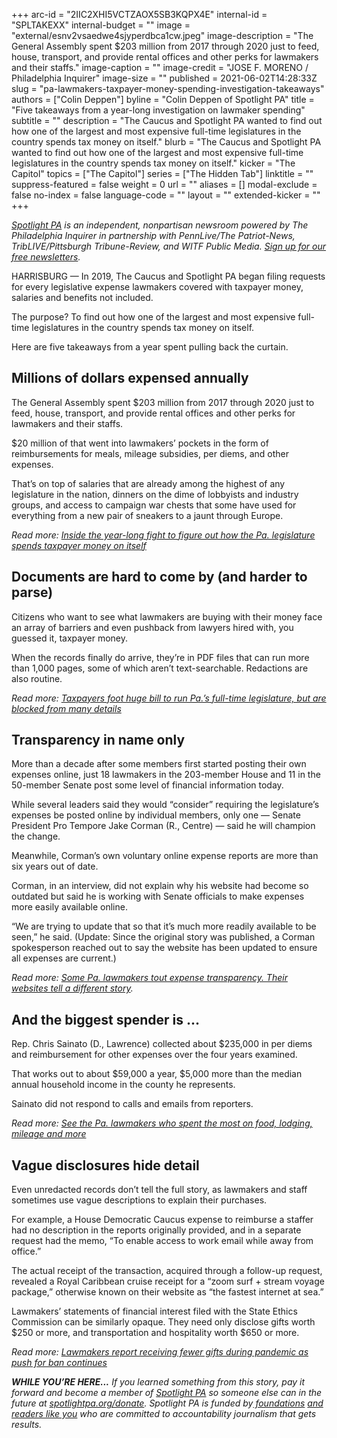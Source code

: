 +++
arc-id = "2IIC2XHI5VCTZAOX5SB3KQPX4E"
internal-id = "SPLTAKEXX"
internal-budget = ""
image = "external/esnv2vsaedwe4sjyperdbca1cw.jpeg"
image-description = "The General Assembly spent $203 million from 2017 through 2020 just to feed, house, transport, and provide rental offices and other perks for lawmakers and their staffs."
image-caption = ""
image-credit = "JOSE F. MORENO / Philadelphia Inquirer"
image-size = ""
published = 2021-06-02T14:28:33Z
slug = "pa-lawmakers-taxpayer-money-spending-investigation-takeaways"
authors = ["Colin Deppen"]
byline = "Colin Deppen of Spotlight PA"
title = "Five takeaways from a year-long investigation on lawmaker spending"
subtitle = ""
description = "The Caucus and Spotlight PA wanted to find out how one of the largest and most expensive full-time legislatures in the country spends tax money on itself."
blurb = "The Caucus and Spotlight PA wanted to find out how one of the largest and most expensive full-time legislatures in the country spends tax money on itself."
kicker = "The Capitol"
topics = ["The Capitol"]
series = ["The Hidden Tab"]
linktitle = ""
suppress-featured = false
weight = 0
url = ""
aliases = []
modal-exclude = false
no-index = false
language-code = ""
layout = ""
extended-kicker = ""
+++

<a href="https://www.spotlightpa.org/"><i>Spotlight PA</i></a><i> is an independent, nonpartisan newsroom powered by The Philadelphia Inquirer in partnership with PennLive/The Patriot-News, TribLIVE/Pittsburgh Tribune-Review, and WITF Public Media. </i><a href="https://www.spotlightpa.org/newsletters"><i>Sign up for our free newsletters</i></a><i>.</i>

HARRISBURG — In 2019, The Caucus and Spotlight PA began filing requests for every legislative expense lawmakers covered with taxpayer money, salaries and benefits not included.

The purpose? To find out how one of the largest and most expensive full-time legislatures in the country spends tax money on itself.

Here are five takeaways from a year spent pulling back the curtain.

## Millions of dollars expensed annually

The General Assembly spent $203 million from 2017 through 2020 just to feed, house, transport, and provide rental offices and other perks for lawmakers and their staffs.

$20 million of that went into lawmakers’ pockets in the form of reimbursements for meals, mileage subsidies, per diems, and other expenses.

That’s on top of salaries that are already among the highest of any legislature in the nation, dinners on the dime of lobbyists and industry groups, and access to campaign war chests that some have used for everything from a new pair of sneakers to a jaunt through Europe.

<i>Read more: </i><a href="https://www.spotlightpa.org/news/2021/05/pa-legislative-expenses-investigation-how-we-did-it-spotlightpa-thecaucus/"><i>Inside the year-long fight to figure out how the Pa. legislature spends taxpayer money on itself</i></a>

## Documents are hard to come by (and harder to parse)

Citizens who want to see what lawmakers are buying with their money face an array of barriers and even pushback from lawyers hired with, you guessed it, taxpayer money.

When the records finally do arrive, they’re in PDF files that can run more than 1,000 pages, some of which aren’t text-searchable. Redactions are also routine.

<i>Read more: </i><a href="https://www.spotlightpa.org/news/2021/05/pa-legislature-expense-accounts-hidden-legislative-privilege/"><i>Taxpayers foot huge bill to run Pa.’s full-time legislature, but are blocked from many details</i></a>

## Transparency in name only

More than a decade after some members first started posting their own expenses online, just 18 lawmakers in the 203-member House and 11 in the 50-member Senate post some level of financial information today.

While several leaders said they would “consider” requiring the legislature’s expenses be posted online by individual members, only one — Senate President Pro Tempore Jake Corman (R., Centre) — said he will champion the change.

Meanwhile, Corman’s own voluntary online expense reports are more than six years out of date.

Corman, in an interview, did not explain why his website had become so outdated but said he is working with Senate officials to make expenses more easily available online.

“We are trying to update that so that it’s much more readily available to be seen,” he said. (Update: Since the original story was published, a Corman spokesperson reached out to say the website has been updated to ensure all expenses are current.)

<i>Read more: </i><a href="https://www.spotlightpa.org/news/2021/05/pa-lawmaker-expenses-transparency-websites/"><i>Some Pa. lawmakers tout expense transparency. Their websites tell a different story</i></a><i>.</i>

## And the biggest spender is ...

Rep. Chris Sainato (D., Lawrence) collected about $235,000 in per diems and reimbursement for other expenses over the four years examined.

That works out to about $59,000 a year, $5,000 more than the median annual household income in the county he represents.

Sainato did not respond to calls and emails from reporters.

<i>Read more: </i><a href="https://www.spotlightpa.org/news/2021/05/pa-lawmakers-legislature-expenses-search-biggest-spenders-hidden-tab/"><i>See the Pa. lawmakers who spent the most on food, lodging, mileage and more</i></a>

## Vague disclosures hide detail

Even unredacted records don’t tell the full story, as lawmakers and staff sometimes use vague descriptions to explain their purchases.

For example, a House Democratic Caucus expense to reimburse a staffer had no description in the reports originally provided, and in a separate request had the memo, “To enable access to work email while away from office.”

The actual receipt of the transaction, acquired through a follow-up request, revealed a Royal Caribbean cruise receipt for a “zoom surf + stream voyage package,” otherwise known on their website as “the fastest internet at sea.”

Lawmakers’ statements of financial interest filed with the State Ethics Commission can be similarly opaque. They need only disclose gifts worth $250 or more, and transportation and hospitality worth $650 or more.

<i>Read more: </i><a href="https://www.spotlightpa.org/news/2021/05/pa-legislature-lawmakers-gifts-disclosure-ban/"><i>Lawmakers report receiving fewer gifts during pandemic as push for ban continues</i></a>

<i><b>WHILE YOU’RE HERE...</b></i><i> If you learned something from this story, pay it forward and become a member of </i><a href="https://www.spotlightpa.org/"><i>Spotlight PA</i></a><i> so someone else can in the future at </i><a href="http://spotlightpa.org/donate"><i>spotlightpa.org/donate</i></a><i>. Spotlight PA is funded by</i><a href="https://www.spotlightpa.org/support"><i> foundations</i></a><i> </i><a href="https://www.spotlightpa.org/support"><i>and readers like you</i></a><i> who are committed to accountability journalism that gets results.</i>
